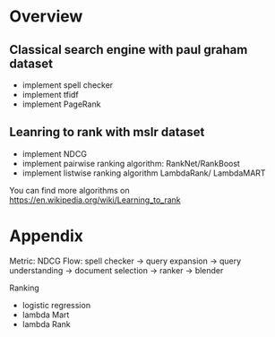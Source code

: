 # Overview 


## Classical search engine with paul graham dataset 
- implement spell checker
- implement tfidf 
- implement PageRank 

## Leanring to rank with mslr dataset
- implement NDCG
- implement pairwise ranking algorithm: RankNet/RankBoost 
- implement listwise ranking algorithm LambdaRank/ LambdaMART

You can find more algorithms on https://en.wikipedia.org/wiki/Learning_to_rank

# Appendix 
Metric: NDCG 
Flow: spell checker -> query expansion -> query understanding -> document selection -> ranker -> blender 

Ranking 
- logistic regression 
- lambda Mart 
- lambda Rank 


